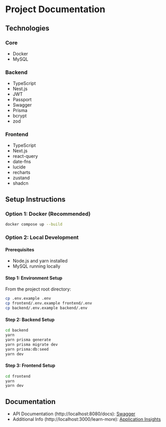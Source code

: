# Project Documentation

## Technologies

### Core

- Docker
- MySQL

### Backend

- TypeScript
- Nest.js
- JWT
- Passport
- Swagger
- Prisma
- bcrypt
- zod

### Frontend

- TypeScript
- Next.js
- react-query
- date-fns
- lucide
- recharts
- zustand
- shadcn

## Setup Instructions

### Option 1: Docker (Recommended)

```bash
docker compose up --build
```

### Option 2: Local Development

#### Prerequisites

- Node.js and yarn installed
- MySQL running locally

#### Step 1: Environment Setup

From the project root directory:

```bash
cp .env.example .env
cp frontend/.env.example frontend/.env
cp backend/.env.example backend/.env
```

#### Step 2: Backend Setup

```bash
cd backend
yarn
yarn prisma generate
yarn prisma migrate dev
yarn prisma:db:seed
yarn dev
```

#### Step 3: Frontend Setup

```bash
cd frontend
yarn
yarn dev
```

## Documentation

- API Documentation (http://localhost:8080/docs): [Swagger](http://localhost:8080/docs)
- Additional Info (http://localhost:3000/learn-more): [Application Insights](http://localhost:3000/learn-more)

